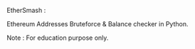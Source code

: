 EtherSmash : 



Ethereum Addresses Bruteforce & Balance checker in Python.

Note : For education purpose only.

